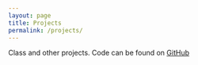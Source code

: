 ```yaml
---
layout: page
title: Projects
permalink: /projects/
---
```

Class and other projects.  Code can be found on [GitHub](https://github.com/aky4wn)    

